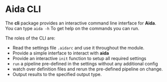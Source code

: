 # Aida CLI

The **cli** package provides an interactive command line interface for **Aida**. You can type `aida -h` To get help on the commands you can run.

The roles of the CLI are:
- Read the settings file `.aidarc` and use it throughout the module.
- Provide a simple interface to interact with **aida**
- Provide an interactive `init` function to setup all required settings
- `run` a pipeline pre-defined in the settings without any additional config
- watch over definition files and rerun the pre-defined pipeline on change.
- Output results to the specified output type.


